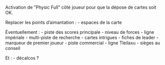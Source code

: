 Activation de "Physic Full" côté joueur pour que la dépose de cartes soit OK.

Replacer les points d’aimantation :
    - espaces de la carte

Éventuellement :
    - piste des scores principale
    - niveau de forces
    - ligne impériale
    - multi-piste de recherche
    - cartes intrigues
    - fiches de leader
    - marqueur de premier joueur
    - piste commercial
    - ligne Tleilaxu
    - sièges au conseil

Et :
    - décalcos ?
